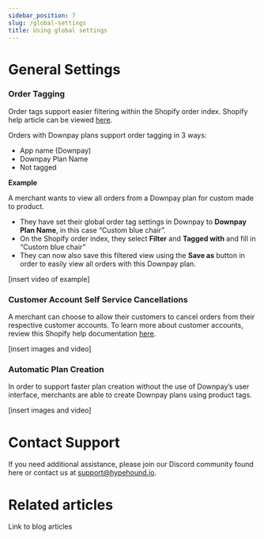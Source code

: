 ```yaml
---
sidebar_position: 7
slug: /global-settings
title: Using global settings
---
```


# General Settings

### Order Tagging

Order tags support easier filtering within the Shopify order index. Shopify help article can be viewed [here](https://help.shopify.com/en/manual/shopify-admin/productivity-tools/using-tags#filter-by-tag). 

Orders with Downpay plans support order tagging in 3 ways:

- App name (Downpay)
- Downpay Plan Name
- Not tagged

**Example**

A merchant wants to view all orders from a Downpay plan for custom made to product. 

- They have set their global order tag settings in Downpay to ************************************Downpay Plan Name************************************, in this case “Custom blue chair”.
- On the Shopify order index, they select ************Filter************ and **********************Tagged with********************** and fill in “Custom blue chair”
- They can now also save this filtered view using the **************Save as************** button in order to easily view all orders with this Downpay plan.

[insert video of example]

### Customer Account Self Service Cancellations

A merchant can choose to allow their customers to cancel orders from their respective customer accounts. To learn more about customer accounts, review this Shopify help documentation [here](https://help.shopify.com/en/manual/customers/customer-accounts).

[insert images and video]

### Automatic Plan Creation

In order to support faster plan creation without the use of Downpay’s user interface, merchants are able to create Downpay plans using product tags. 

[insert images and video]



# Contact Support

If you need additional assistance, please join our Discord community found here or contact us at support@hypehound.io. 

# Related articles

Link to blog articles